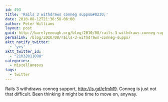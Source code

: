 ```yaml
---
id: 493
title: 'Rails 3 withdraws conneg suppo&#8230;'
date: 2010-08-12T21:36:58-06:00
author: Peter Williams
layout: post
guid: http://barelyenough.org/blog/2010/08/rails-3-withdraws-conneg-suppo/
permalink: /blog/2010/08/rails-3-withdraws-conneg-suppo/
aktt_notify_twitter:
  - 'yes'
aktt_twitter_id:
  - "21032011890"
categories:
  - Miscellaneous
tags:
  - twitter
---
```

Rails 3 withdraws conneg support, <a href='http://is.gd/efmM9' rel='nofollow'>http://is.gd/efmM9</a>. Conneg is just not that difficult. Been thinking it might be time to move on, anyway.